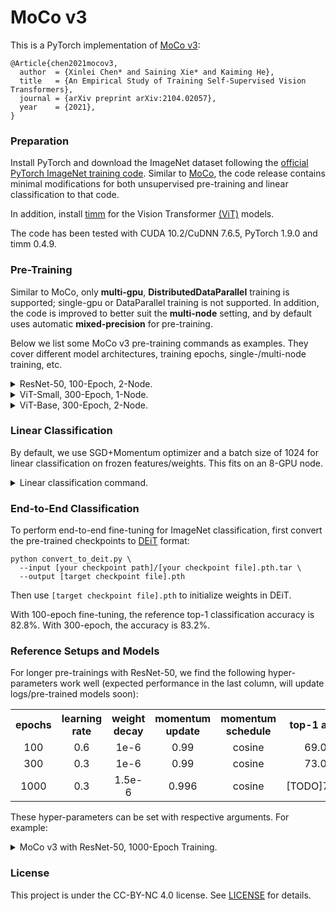 # MoCo v3

This is a PyTorch implementation of [MoCo v3](https://arxiv.org/abs/2104.02057):
```
@Article{chen2021mocov3,
  author  = {Xinlei Chen* and Saining Xie* and Kaiming He},
  title   = {An Empirical Study of Training Self-Supervised Vision Transformers},
  journal = {arXiv preprint arXiv:2104.02057},
  year    = {2021},
}
```

### Preparation

Install PyTorch and download the ImageNet dataset following the [official PyTorch ImageNet training code](https://github.com/pytorch/examples/tree/master/imagenet). Similar to [MoCo](https://github.com/facebookresearch/moco), the code release contains minimal modifications for both unsupervised pre-training and linear classification to that code. 

In addition, install [timm](https://github.com/rwightman/pytorch-image-models) for the Vision Transformer [(ViT)](https://arxiv.org/abs/2010.11929) models.

The code has been tested with CUDA 10.2/CuDNN 7.6.5, PyTorch 1.9.0 and timm 0.4.9.

### Pre-Training

Similar to MoCo, only **multi-gpu**, **DistributedDataParallel** training is supported; single-gpu or DataParallel training is not supported. In addition, the code is improved to better suit the **multi-node** setting, and by default uses automatic **mixed-precision** for pre-training.

Below we list some MoCo v3 pre-training commands as examples. They cover different model architectures, training epochs, single-/multi-node training, etc. 

<details>
<summary>ResNet-50, 100-Epoch, 2-Node.</summary>

This is the *default* setting for most hyper-parameters. With a batch size of 4096, the training fits into 2 nodes with a total of 16 Volta 32G GPUs. 

On the first node, run:
```
python main_moco.py \
  --moco-m-cos --crop-min=.2 \
  --dist-url 'tcp://[your node 1 address]:[specified port]'' \
  --multiprocessing-distributed --world-size 2 --rank 0 \
  [your imagenet-folder with train and val folders]
```
On the second node, run:
```
python main_moco.py \
  --moco-m-cos --crop-min=.2 \
  --dist-url 'tcp://[your node 1 address]:[specified port]' \
  --multiprocessing-distributed --world-size 2 --rank 1 \
  [your imagenet-folder with train and val folders]
```
</details>

<details>
<summary>ViT-Small, 300-Epoch, 1-Node.</summary>

With a batch size of 1024, ViT-Small fits into a single node of 8 Volta 32G GPUs:

```
python main_moco.py \
  -a vit_small -b 1024 \
  --optimizer=adamw --lr=1.5e-4 --weight-decay=.1 \
  --epochs=300 --warmup-epochs=40 \
  --stop-grad-conv1 --moco-t=.2 \
  --dist-url 'tcp://localhost:10001' \
  --multiprocessing-distributed --world-size 1 --rank 0 \
  [your imagenet-folder with train and val folders]
```

Note that the smaller batch size: 1) facilitates stable training, as discussed in the [paper](https://arxiv.org/abs/2104.02057); and 2) cuts inter-node communication cost with single node training. Therefore, we highly recommend this setting for ViT-based explorations.

</details>

<details>
<summary>ViT-Base, 300-Epoch, 2-Node.</summary>

With a batch size of 1024, ViT-Base can be trained on 2 nodes:

```
python main_moco.py \
  -a vit_small -b 1024 \
  --optimizer=adamw --lr=1.5e-4 --weight-decay=.1 \
  --epochs=300 --warmup-epochs=40 \
  --stop-grad-conv1 --moco-t=.2 \
  --dist-url 'tcp://[your node 1 address]:[specified port]'' \
  --multiprocessing-distributed --world-size 2 --rank 0 \
  [your imagenet-folder with train and val folders]
```
On the second node, run the same command as above, with `--rank 1`.
</details>

### Linear Classification

By default, we use SGD+Momentum optimizer and a batch size of 1024 for linear classification on frozen features/weights. This fits on an 8-GPU node.

<details>
<summary>Linear classification command.</summary>

```
python main_lincls.py \
  -a [architecture] \
  --dist-url 'tcp://localhost:10001' \
  --multiprocessing-distributed --world-size 1 --rank 0 \
  --pretrained [your checkpoint path]/[your checkpoint file].pth.tar \
  [your imagenet-folder with train and val folders]
```
</details>

### End-to-End Classification

To perform end-to-end fine-tuning for ImageNet classification, first convert the pre-trained checkpoints to [DEiT](https://github.com/facebookresearch/deit) format:
```
python convert_to_deit.py \
  --input [your checkpoint path]/[your checkpoint file].pth.tar \
  --output [target checkpoint file].pth
```
Then use `[target checkpoint file].pth` to initialize weights in DEiT.

With 100-epoch fine-tuning, the reference top-1 classification accuracy is 82.8%. With 300-epoch, the accuracy is 83.2%.

### Reference Setups and Models

For longer pre-trainings with ResNet-50, we find the following hyper-parameters work well (expected performance in the last column, will update logs/pre-trained models soon):

<table><tbody>
<!-- START TABLE -->
<!-- TABLE HEADER -->
<th valign="center">epochs<br/></th>
<th valign="bottom">learning<br/>rate</th>
<th valign="bottom">weight<br/>decay</th>
<th valign="bottom">momentum<br/>update</th>
<th valign="bottom">momentum<br/>schedule</th>
<th valign="center">top-1 acc.</th>
<!-- TABLE BODY -->
<tr>
<td align="center">100</td>
<td align="center">0.6</td>
<td align="center">1e-6</td>
<td align="center">0.99</td>
<td align="center">cosine</td>
<td align="center">69.0</td>
</tr>
<tr>
<td align="center">300</td>
<td align="center">0.3</td>
<td align="center">1e-6</td>
<td align="center">0.99</td>
<td align="center">cosine</td>
<td align="center">73.0</td>
</tr>
<tr>
<td align="center">1000</td>
<td align="center">0.3</td>
<td align="center">1.5e-6</td>
<td align="center">0.996</td>
<td align="center">cosine</td>
<td align="center">[TODO]74.8</td>
</tr>
</tbody></table>

These hyper-parameters can be set with respective arguments. For example:

<details>
<summary>MoCo v3 with ResNet-50, 1000-Epoch Training.</summary>

On the first node, run:
```
python main_moco.py \
  --lr=.3 --wd=1.5e-6 --epochs=1000 \
  --moco-m=0.996 --moco-m-cos --crop-min=.2 \
  --dist-url "tcp://[your node 1 address]:[specified port]" \
  --multiprocessing-distributed --world-size 2 --rank 0 \
  [your imagenet-folder with train and val folders]
```
On the second node, run the same command as above, with `--rank 1`.
</details>

### License

This project is under the CC-BY-NC 4.0 license. See [LICENSE](LICENSE) for details.